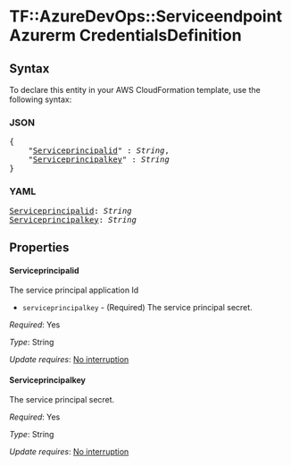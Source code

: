 # TF::AzureDevOps::ServiceendpointAzurerm CredentialsDefinition

## Syntax

To declare this entity in your AWS CloudFormation template, use the following syntax:

### JSON

<pre>
{
    "<a href="#serviceprincipalid" title="Serviceprincipalid">Serviceprincipalid</a>" : <i>String</i>,
    "<a href="#serviceprincipalkey" title="Serviceprincipalkey">Serviceprincipalkey</a>" : <i>String</i>
}
</pre>

### YAML

<pre>
<a href="#serviceprincipalid" title="Serviceprincipalid">Serviceprincipalid</a>: <i>String</i>
<a href="#serviceprincipalkey" title="Serviceprincipalkey">Serviceprincipalkey</a>: <i>String</i>
</pre>

## Properties

#### Serviceprincipalid

The service principal application Id
- `serviceprincipalkey` - (Required) The service principal secret.

_Required_: Yes

_Type_: String

_Update requires_: [No interruption](https://docs.aws.amazon.com/AWSCloudFormation/latest/UserGuide/using-cfn-updating-stacks-update-behaviors.html#update-no-interrupt)

#### Serviceprincipalkey

The service principal secret.

_Required_: Yes

_Type_: String

_Update requires_: [No interruption](https://docs.aws.amazon.com/AWSCloudFormation/latest/UserGuide/using-cfn-updating-stacks-update-behaviors.html#update-no-interrupt)

